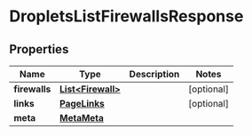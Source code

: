 

# DropletsListFirewallsResponse


## Properties

| Name | Type | Description | Notes |
|------------ | ------------- | ------------- | -------------|
|**firewalls** | [**List&lt;Firewall&gt;**](Firewall.md) |  |  [optional] |
|**links** | [**PageLinks**](PageLinks.md) |  |  [optional] |
|**meta** | [**MetaMeta**](MetaMeta.md) |  |  |



